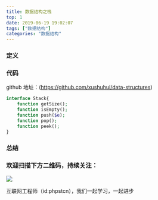 ```yaml
---
title: 数据结构之栈
top: 1
date: 2019-06-19 19:02:07
tags: ["数据结构"]
categories: "数据结构"
---
```


### 定义

### 代码

github 地址：(https://github.com/xushuhui/data-structures)

```php
interface Stack{
    function getSize();
    function isEmpty();
    function push($e);
    function pop();
    function peek();
}
```

### 总结

### 欢迎扫描下方二维码，持续关注：

![](http://ww1.sinaimg.cn/large/a616b9a4gy1g4xzv954a4j20760763yo.jpg)

互联网工程师（id:phpstcn），我们一起学习，一起进步
